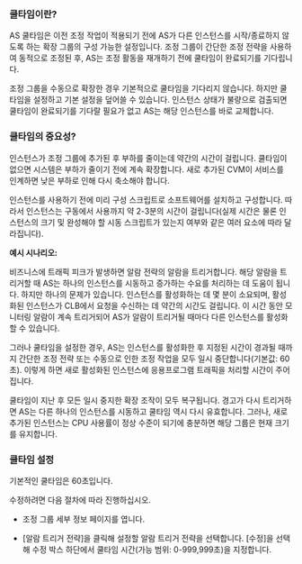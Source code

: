 ### 쿨타임이란?

AS 쿨타임은 이전 조정 작업이 적용되기 전에 AS가 다른 인스턴스를 시작/종료하지 않도록 하는 확장 그룹의 구성 가능한 설정입니다. 조정 그룹이 간단한 조정 전략을 사용하여 동적으로 조정된 후, AS는 조정 활동을 재개하기 전에 쿨타임이 완료되기를 기다립니다.

조정 그룹을 수동으로 확장한 경우 기본적으로 쿨타임을 기다리지 않습니다. 하지만 쿨타임을 설정하고 기본 설정을 덮어쓸 수 있습니다. 인스턴스 상태가 불량으로 검출되면 쿨타임이 완료되기를 기다랄 필요가 없고 AS는 해당 인스턴스를 바로 교체합니다.

### 쿨타임의 중요성?

인스턴스가 조정 그룹에 추가된 후 부하를 줄이는데 약간의 시간이 걸립니다. 쿨타임이 없으면 시스템은 부하가 줄이기 전에 계속 확장합니다. 새로 추가된 CVM이 서비스를 인계하면 낮은 부하로 인해 다시 축소해야 합니다.

인스턴스를 사용하기 전에 미리 구성 스크립트로 소프트웨어를 설치하고 구성합니다. 따라서 인스턴스는 구동에서 사용까지 약 2-3분의 시간이 걸립니다(실제 시간은 물론 인스턴스의 크기 및 완성해야 할 시동 스크립트가 있는지 여부와 같은 여러 요소에 따라 달라집니다).

**예시 시나리오:**

비즈니스에 트래픽 피크가 발생하면 알람 전략의 알람을 트리거합니다. 해당 알람을 트리거할 때 AS는 하나의 인스턴스를 시동하고 증가하는 수요를 처리하는 데 도움이 됩니다. 하지만 하나의 문제가 있습니다. 인스턴스를 활성화하는 데 몇 분이 소요되며, 활성화된 인스턴스가 CLB에서 요청을 수신하는 데 약간의 시간도 걸립니다. 이 시간 동안 모니터링 알람이 계속 트리거되어 AS가 알람이 트리거될 때마다 다른 인스턴스를 활성화할 수 있습니다.

그러나 쿨타임을 설정한 경우, AS는 인스턴스를 활성화한 후 지정된 시간이 경과될 때까지 간단한 조정 전략 또는 수동으로 인한 조정 작업을 모두 일시 중단합니다(기본값: 60 초). 이렇게 하면 새로 활성화된 인스턴스에 응용프로그램 트래픽을 처리할 시간이 주어집니다.

쿨타임이 지난 후 모든 일시 중지한 확장 조작이 모두 복구됩니다. 경고가 다시 트리거하면 AS는 다른 하나의 인스턴스를 시동하고 쿨타임 역시 다시 유효합니다. 그러나, 새로 추가된 인스턴스는 CPU 사용률이 정상 수준이 되기에 충분하면 해당 그룹은 현재 크기를 유지합니다.

### 쿨타임 설정

기본적인 쿨타임은 60초입니다.

수정하려면 다음 절차에 따라 진행하십시오.

- 조정 그룹 세부 정보 페이지를 엽니다.

- [알람 트리거 전략]을 클릭해 설정할 알람 트리거 전략을 선택합니다. [수정]을 선택해 수정 박스 하단에서 쿨타임 시간(가능 범위: 0-999,999초)을 지정합니다.

